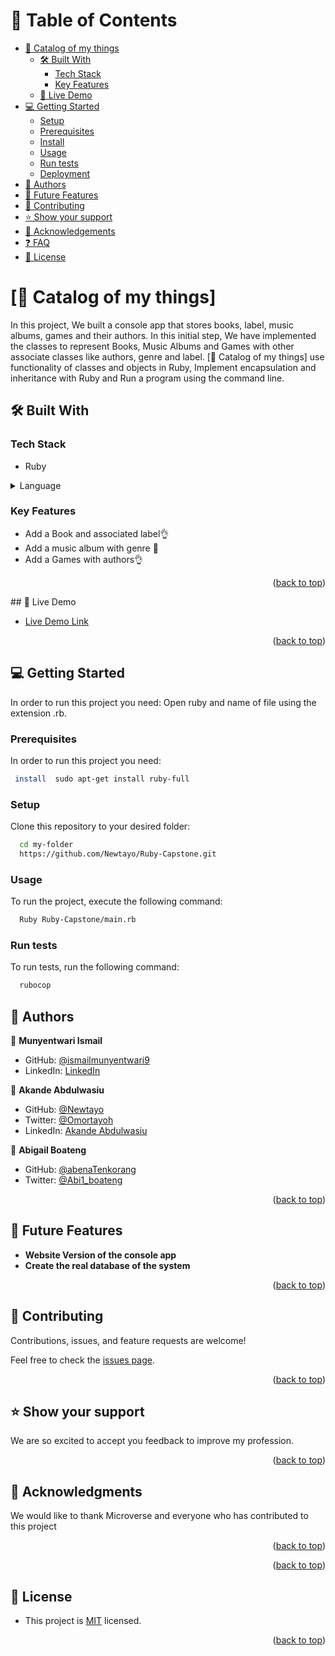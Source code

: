 
# 📗 Table of Contents

- [📖 Catalog of my things](#about-project)
  - [🛠 Built With](#built-with)
    - [Tech Stack](#tech-stack)
    - [Key Features](#key-features)
  - [🚀 Live Demo](#live-demo)
- [💻 Getting Started](#getting-started)
  - [Setup](#setup)
  - [Prerequisites](#prerequisites)
  - [Install](#install)
  - [Usage](#usage)
  - [Run tests](#run-tests)
  - [Deployment](#triangular_flag_on_post-deployment)
- [👥 Authors](#authors)
- [🔭 Future Features](#future-features)
- [🤝 Contributing](#contributing)
- [⭐️ Show your support](#support)
- [🙏 Acknowledgements](#acknowledgements)
- [❓ FAQ](#faq)
- [📝 License](#license)


# [📖 Catalog of my things] <a name="about-project"></a>
In this project, We built a console app that stores books, label, music albums, games and their authors. In this initial step, We have implemented the classes to represent Books, Music Albums and Games with other associate classes like authors, genre and label.
[📖 Catalog of my things] use functionality of classes and objects in Ruby, Implement encapsulation and inheritance with Ruby and Run a program using the command line.

## 🛠 Built With <a name="built-with"></a>

### Tech Stack <a name="tech-stack"></a>
- Ruby
<details>
  <summary>Language</summary>
  <ul>
    <li><a href="https://www.ruby-lang.org/en/">Ruby</a></li>
  </ul>
</details>

### Key Features <a name="key-features"></a>


- Add a Book and associated label👌
- Add a music album with genre 💯
- Add a Games with authors👌

<p align="right">(<a href="#readme-top">back to top</a>)</p>
## 🚀 Live Demo <a name="live-demo"></a>

- [Live Demo Link](https://drive.google.com/file/d/1L9hna1WEDODUbf6dDOwctaoWvLJZZ6P-/view?usp=sharing)

<p align="right">(<a href="#readme-top">back to top</a>)</p>



## 💻 Getting Started <a name="getting-started"></a>

In order to run this project you need: Open ruby and name of file using the extension .rb.


### Prerequisites

In order to run this project you need:


```sh
 install  sudo apt-get install ruby-full 
```

### Setup

Clone this repository to your desired folder:


```sh
  cd my-folder
  https://github.com/Newtayo/Ruby-Capstone.git
```


### Usage

To run the project, execute the following command:


```sh
  Ruby Ruby-Capstone/main.rb
```


### Run tests

To run tests, run the following command:
```sh
  rubocop
```



## 👥 Authors <a name="authors"></a>

👤 **Munyentwari Ismail**

- GitHub: [@ismailmunyentwari9](https://github.com/brhanuhailu)
- LinkedIn: [LinkedIn](https://www.linkedin.com/in/munyentwari-ismail-754718191)

👤 **Akande Abdulwasiu**

- GitHub: [@Newtayo](https://github.com/Newtayo)
- Twitter: [@Omortayoh](https://twitter.com/Omortayoh)
- LinkedIn: [Akande Abdulwasiu](https://linkedin.com/in/AkandeAbdulwasiu)

👤 **Abigail Boateng**

- GitHub: [@abenaTenkorang](https://github.com/abenaTenkorang)
- Twitter: [@Abi1_boateng](https://twitter.com/Abi1_boateng)


<p align="right">(<a href="#readme-top">back to top</a>)</p>


## 🔭 Future Features <a name="future-features"></a>

- **Website Version of the console app**
- **Create the real database of the system**

<p align="right">(<a href="#readme-top">back to top</a>)</p>


## 🤝 Contributing <a name="contributing"></a>

Contributions, issues, and feature requests are welcome!

Feel free to check the [issues page](https://github.com/Newtayo/Ruby-Capstone/issues).

<p align="right">(<a href="#readme-top">back to top</a>)</p>


## ⭐️ Show your support <a name="support"></a>

 We are so excited to accept you feedback to improve my profession.

<p align="right">(<a href="#readme-top">back to top</a>)</p>



## 🙏 Acknowledgments <a name="acknowledgements"></a>

We would like to thank Microverse and everyone who has contributed to this project

<p align="right">(<a href="#readme-top">back to top</a>)</p>



<p align="right">(<a href="#readme-top">back to top</a>)</p>



## 📝 License <a name="license"></a>

- This project is [MIT](https://github.com/Newtayo/Ruby-Capstone/blob/dev/LICENSE) licensed.


<p align="right">(<a href="#readme-top">back to top</a>)</p>
